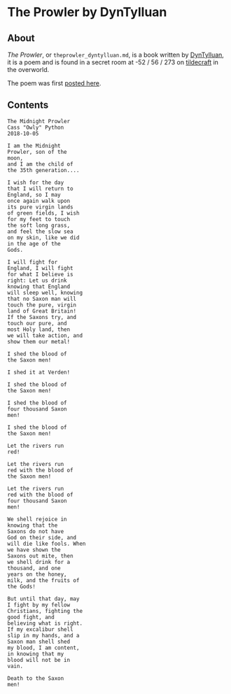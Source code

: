 # The Prowler by DynTylluan

## About
_The Prowler_, or `theprowler_dyntylluan.md`, is a book written by [DynTylluan](https://namemc.com/profile/DynTylluan.1), it is a poem and is found in a secret room at -52 / 56 / 273 on [tildecraft](https://mc.tildeverse.org) in the overworld.

The poem was first [posted here](https://owlman.neocities.org/library/midnight/43.html).

## Contents
```
The Midnight Prowler
Cass "Owly" Python
2018-10-05

I am the Midnight
Prowler, son of the
moon,
and I am the child of
the 35th generation....

I wish for the day
that I will return to
England, so I may
once again walk upon
its pure virgin lands
of green fields, I wish
for my feet to touch
the soft long grass,
and feel the slow sea
on my skin, like we did
in the age of the
Gods.

I will fight for
England, I will fight
for what I believe is
right: Let us drink
knowing that England
will sleep well, knowing
that no Saxon man will
touch the pure, virgin
land of Great Britain!
If the Saxons try, and
touch our pure, and
most Holy land, then
we will take action, and
show them our metal!

I shed the blood of
the Saxon men!

I shed it at Verden!

I shed the blood of
the Saxon men!

I shed the blood of
four thousand Saxon
men!

I shed the blood of
the Saxon men!

Let the rivers run
red!

Let the rivers run
red with the blood of
the Saxon men!

Let the rivers run
red with the blood of
four thousand Saxon
men!

We shell rejoice in
knowing that the
Saxons do not have
God on their side, and
will die like fools. When
we have shown the
Saxons out mite, then
we shell drink for a
thousand, and one
years on the honey,
milk, and the fruits of
the Gods!

But until that day, may
I fight by my fellow
Christians, fighting the
good fight, and
believing what is right.
If my excalibur shell
slip in my hands, and a
Saxon man shell shed
my blood, I am content,
in knowing that my
blood will not be in
vain.

Death to the Saxon
men!
```